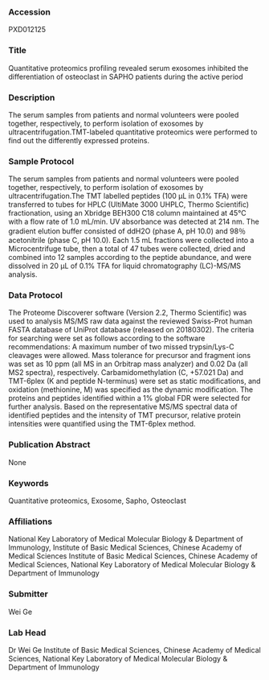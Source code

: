 ### Accession
PXD012125

### Title
Quantitative proteomics profiling revealed serum exosomes inhibited the differentiation of osteoclast in SAPHO patients during the active period

### Description
The serum samples from patients and normal volunteers were pooled together, respectively, to perform isolation of exosomes by ultracentrifugation.TMT-labeled quantitative proteomics were performed to find out the differently expressed proteins.

### Sample Protocol
The serum samples from patients and normal volunteers were pooled together, respectively, to perform isolation of exosomes by ultracentrifugation.The TMT labelled peptides (100 μL in 0.1% TFA) were transferred to tubes for HPLC (UltiMate 3000 UHPLC, Thermo Scientific) fractionation, using an Xbridge BEH300 C18 column maintained at 45°C with a flow rate of 1.0 mL/min. UV absorbance was detected at 214 nm. The gradient elution buffer consisted of ddH2O (phase A, pH 10.0) and 98％ acetonitrile (phase C, pH 10.0). Each 1.5 mL fractions were collected into a Microcentrifuge tube, then a total of 47 tubes were collected, dried and combined into 12 samples according to the peptide abundance, and were dissolved in 20 μL of 0.1% TFA for liquid chromatography (LC)-MS/MS analysis.

### Data Protocol
The Proteome Discoverer software (Version 2.2, Thermo Scientific) was used to analysis MS/MS raw data against the reviewed Swiss-Prot human FASTA database of UniProt database (released on 20180302). The criteria for searching were set as follows according to the software recommendations: A maximum number of two missed trypsin/Lys-C cleavages were allowed. Mass tolerance for precursor and fragment ions was set as 10 ppm (all MS in an Orbitrap mass analyzer) and 0.02 Da (all MS2 spectra), respectively. Carbamidomethylation (C, +57.021 Da) and TMT-6plex (K and peptide N-terminus) were set as static modifications, and oxidation (methionine, M) was specified as the dynamic modification. The proteins and peptides identified within a 1% global FDR were selected for further analysis. Based on the representative MS/MS spectral data of identified peptides and the intensity of TMT precursor, relative protein intensities were quantified using the TMT-6plex method.

### Publication Abstract
None

### Keywords
Quantitative proteomics, Exosome, Sapho, Osteoclast

### Affiliations
National Key Laboratory of Medical Molecular Biology & Department of Immunology, Institute of Basic Medical Sciences, Chinese Academy of Medical Sciences 
Institute of Basic Medical Sciences, Chinese Academy of Medical Sciences, National Key Laboratory of Medical Molecular Biology & Department of Immunology

### Submitter
Wei Ge

### Lab Head
Dr Wei Ge
Institute of Basic Medical Sciences, Chinese Academy of Medical Sciences, National Key Laboratory of Medical Molecular Biology & Department of Immunology


